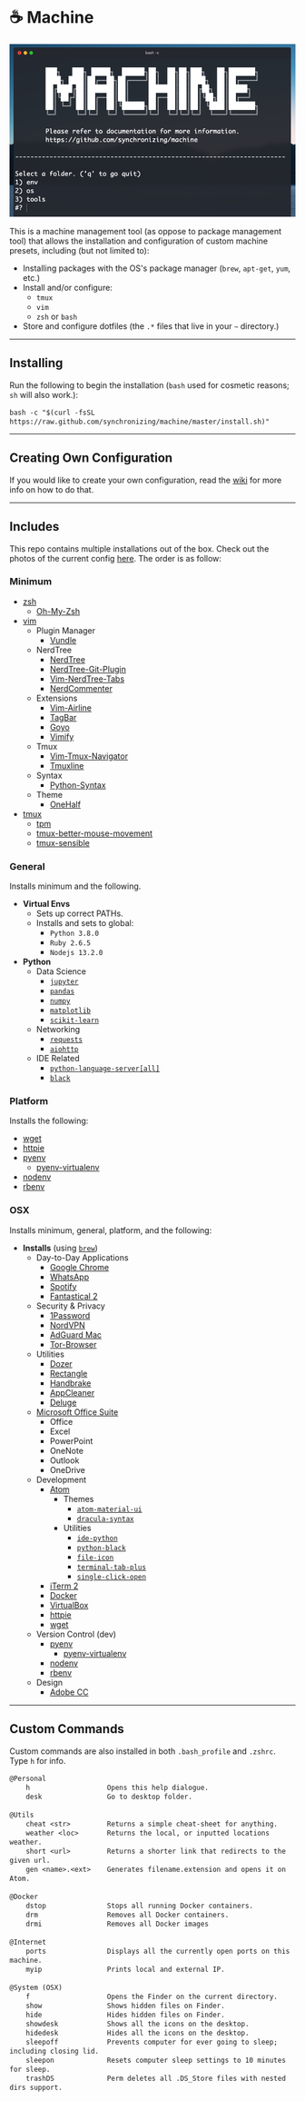 # ☕️ Machine

<p align="center">
  <img src="./.github/images/machine.png">
  <br>
</p>

This is a machine management tool (as oppose to package management tool) that allows the installation and configuration of custom machine presets, including (but not limited to):

* Installing packages with the OS's package manager (`brew`, `apt-get`, `yum`, etc.)
* Install and/or configure:
  * `tmux`
  * `vim`
  * `zsh` or `bash`
* Store and configure dotfiles (the `.*` files that live in your `~` directory.)

---

## Installing

Run the following to begin the installation (`bash` used for cosmetic reasons; `sh` will also work.):

```
bash -c "$(curl -fsSL https://raw.github.com/synchronizing/machine/master/install.sh)"
```

---

## Creating Own Configuration

If you would like to create your own configuration, read the [wiki](https://github.com/synchronizing/machine/wiki) for more info on how to do that.

---

## Includes

This repo contains multiple installations out of the box. Check out the photos of the current config [here](https://github.com/synchronizing/machine/blob/master/IMAGES.md). The order is as follow:

### Minimum

* [zsh](https://www.zsh.org/)
  * [Oh-My-Zsh](https://ohmyz.sh/)
* [vim](https://www.vim.org/)
  * Plugin Manager
    * [Vundle](https://github.com/VundleVim/Vundle.vim)
  * NerdTree
    * [NerdTree](https://github.com/preservim/nerdtree)
    * [NerdTree-Git-Plugin](https://github.com/Xuyuanp/nerdtree-git-plugin)
    * [Vim-NerdTree-Tabs](https://github.com/jistr/vim-nerdtree-tabs)
    * [NerdCommenter](https://github.com/preservim/nerdcommenter)
  * Extensions
    * [Vim-Airline](https://github.com/vim-airline/vim-airline)
    * [TagBar](https://github.com/majutsushi/tagbar)
    * [Goyo](https://github.com/junegunn/goyo.vim)
    * [Vimify](https://github.com/HendrikPetertje/vimify)
  * Tmux
    * [Vim-Tmux-Navigator](https://github.com/christoomey/vim-tmux-navigator)
    * [Tmuxline](https://github.com/edkolev/tmuxline.vim)
  * Syntax
    * [Python-Syntax](https://github.com/vim-python/python-syntax)
  * Theme
    * [OneHalf](https://github.com/sonph/onehalf/tree/master/vim)
* [tmux](https://github.com/tmux/tmux/wiki)
  * [tpm](https://github.com/tmux-plugins/tpm)
  * [tmux-better-mouse-movement](https://github.com/NHDaly/tmux-better-mouse-mode)
  * [tmux-sensible](https://github.com/tmux-plugins/tmux-sensible)

### General

Installs minimum and the following.

* **Virtual Envs**
  * Sets up correct PATHs.
  * Installs and sets to global:
    * `Python 3.8.0`
    * `Ruby 2.6.5`
    * `Nodejs 13.2.0`  
* **Python**
  * Data Science
    * [`jupyter`](https://jupyter.org/)
    * [`pandas`](https://pandas.pydata.org/)
    * [`numpy`](https://numpy.org/)
    * [`matplotlib`](https://matplotlib.org/)
    * [`scikit-learn`](https://scikit-learn.org/stable/)
  * Networking
    * [`requests`](https://requests.readthedocs.io/en/master/)
    * [`aiohttp`](https://aiohttp.readthedocs.io/en/stable/)
  * IDE Related
    * [`python-language-server[all]`](https://github.com/palantir/python-language-server)
    * [`black`](https://github.com/psf/black)

### Platform

Installs the following:

* [wget](https://www.gnu.org/software/wget/)
* [httpie](https://httpie.org/)
* [pyenv](https://github.com/pyenv/pyenv)
  * [pyenv-virtualenv](https://github.com/pyenv/pyenv-virtualenv)
* [nodenv](https://github.com/nodenv/nodenv)
* [rbenv](https://github.com/rbenv/rbenv)

### OSX

Installs minimum, general, platform, and the following:

* **Installs** (using [`brew`](https://brew.sh/))
  * Day-to-Day Applications
    * [Google Chrome](https://www.google.com/chrome/)
    * [WhatsApp](https://www.whatsapp.com/)
    * [Spotify](https://www.spotify.com/us/)
    * [Fantastical 2](https://flexibits.com/fantastical)
  * Security & Privacy
    * [1Password](https://1password.com/)
    * [NordVPN](https://nordvpn.com/)
    * [AdGuard Mac](https://adguard.com/en/adguard-mac/overview.html)
    * [Tor-Browser](https://www.torproject.org/download/)
  * Utilities
    * [Dozer](https://dozermac.com/)
    * [Rectangle](https://rectangleapp.com/)
    * [Handbrake](https://handbrake.fr/)
    * [AppCleaner](https://freemacsoft.net/appcleaner/)
    * [Deluge](https://deluge-torrent.org/)
  * [Microsoft Office Suite](https://www.office.com/)
    * Office
    * Excel
    * PowerPoint
    * OneNote
    * Outlook
    * OneDrive
  * Development
    * [Atom](https://atom.io/)
      * Themes
        * [`atom-material-ui`](https://atom.io/themes/atom-material-ui)
        * [`dracula-syntax`](https://atom.io/themes/dracula-syntax)
      * Utilities
        * [`ide-python`](https://atom.io/packages/ide-python)
        * [`python-black`](https://atom.io/packages/python-black)
        * [`file-icon`](https://atom.io/packages/file-icons)
        * [`terminal-tab-plus`](https://atom.io/packages/terminal-tab-plus)
        * [`single-click-open`](https://atom.io/packages/single-click-open)
    * [iTerm 2](https://iterm2.com/)
    * [Docker](https://www.docker.com/)
    * [VirtualBox](https://www.virtualbox.org/)
    * [httpie](https://httpie.org/)
    * [wget](https://www.gnu.org/software/wget/)
  * Version Control (dev)
    * [pyenv](https://github.com/pyenv/pyenv)
      * [pyenv-virtualenv](https://github.com/pyenv/pyenv-virtualenv)
    * [nodenv](https://github.com/nodenv/nodenv)
    * [rbenv](https://github.com/rbenv/rbenv)
  * Design
    * [Adobe CC](https://www.adobe.com/creativecloud.html)

---

## Custom Commands

Custom commands are also installed in both `.bash_profile` and `.zshrc`. Type `h` for info.

```
@Personal
    h                   Opens this help dialogue.
    desk                Go to desktop folder.

@Utils
    cheat <str>         Returns a simple cheat-sheet for anything.
    weather <loc>       Returns the local, or inputted locations weather.
    short <url>         Returns a shorter link that redirects to the given url.
    gen <name>.<ext>    Generates filename.extension and opens it on Atom.

@Docker
    dstop               Stops all running Docker containers.
    drm                 Removes all Docker containers.
    drmi                Removes all Docker images

@Internet
    ports               Displays all the currently open ports on this machine.
    myip                Prints local and external IP.

@System (OSX)
    f                   Opens the Finder on the current directory.
    show                Shows hidden files on Finder.
    hide                Hides hidden files on Finder.
    showdesk            Shows all the icons on the desktop.
    hidedesk            Hides all the icons on the desktop.
    sleepoff            Prevents computer for ever going to sleep; including closing lid.
    sleepon             Resets computer sleep settings to 10 minutes for sleep.
    trashDS             Perm deletes all .DS_Store files with nested dirs support.
```
